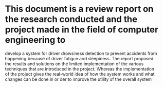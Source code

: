 # This document is a review report on the research conducted and the project made in the field of computer engineering to 
develop a system for driver drowsiness detection to prevent accidents from happening because of driver fatigue and 
sleepiness. The report proposed the results and solutions on the limited implementation of the various techniques that are 
introduced in the project. Whereas the implementation of the project gives the real-world idea of how the system works 
and what changes can be done in or der to improve the utility of the overall system 
